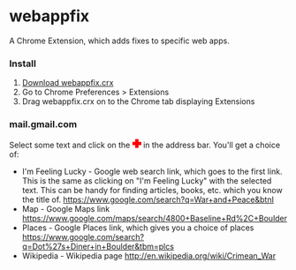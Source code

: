 webappfix
========

A Chrome Extension, which adds fixes to specific web apps.

### Install

1. [Download webappfix.crx](https://raw.githubusercontent.com/BivioSoftware/webappfix/master/webappfix.crx)
2. Go to Chrome Preferences > Extensions
3. Drag webappfix.crx on to the Chrome tab displaying Extensions

### mail.gmail.com

Select some text and click on the ![red cross](icon16.png "Red Cross") in the address bar.
You'll get a choice of:

* I'm Feeling Lucky - Google web search link, which goes to the first link.  This is the same as
  clicking on "I'm Feeling Lucky" with the selected text.  This can be handy for finding articles,
  books, etc. which you know the title of.
  https://www.google.com/search?q=War+and+Peace&btnI
* Map - Google Maps link
  https://www.google.com/maps/search/4800+Baseline+Rd%2C+Boulder
* Places - Google Places link, which gives you a choice of places
  https://www.google.com/search?q=Dot%27s+Diner+in+Boulder&tbm=plcs
* Wikipedia - Wikipedia page
  http://en.wikipedia.org/wiki/Crimean_War
